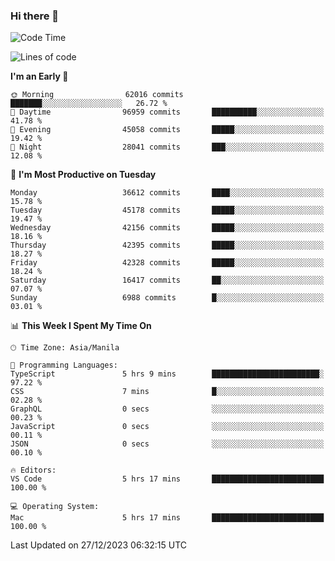### Hi there 👋

<!--START_SECTION:waka-->
![Code Time](http://img.shields.io/badge/Code%20Time-4%2C651%20hrs%2026%20mins-blue)

![Lines of code](https://img.shields.io/badge/From%20Hello%20World%20I%27ve%20Written-104.0%20million%20lines%20of%20code-blue)

**I'm an Early 🐤** 

```text
🌞 Morning                62016 commits       ███████░░░░░░░░░░░░░░░░░░   26.72 % 
🌆 Daytime                96959 commits       ██████████░░░░░░░░░░░░░░░   41.78 % 
🌃 Evening                45058 commits       █████░░░░░░░░░░░░░░░░░░░░   19.42 % 
🌙 Night                  28041 commits       ███░░░░░░░░░░░░░░░░░░░░░░   12.08 % 
```
📅 **I'm Most Productive on Tuesday** 

```text
Monday                   36612 commits       ████░░░░░░░░░░░░░░░░░░░░░   15.78 % 
Tuesday                  45178 commits       █████░░░░░░░░░░░░░░░░░░░░   19.47 % 
Wednesday                42156 commits       █████░░░░░░░░░░░░░░░░░░░░   18.16 % 
Thursday                 42395 commits       █████░░░░░░░░░░░░░░░░░░░░   18.27 % 
Friday                   42328 commits       █████░░░░░░░░░░░░░░░░░░░░   18.24 % 
Saturday                 16417 commits       ██░░░░░░░░░░░░░░░░░░░░░░░   07.07 % 
Sunday                   6988 commits        █░░░░░░░░░░░░░░░░░░░░░░░░   03.01 % 
```


📊 **This Week I Spent My Time On** 

```text
🕑︎ Time Zone: Asia/Manila

💬 Programming Languages: 
TypeScript               5 hrs 9 mins        ████████████████████████░   97.22 % 
CSS                      7 mins              █░░░░░░░░░░░░░░░░░░░░░░░░   02.28 % 
GraphQL                  0 secs              ░░░░░░░░░░░░░░░░░░░░░░░░░   00.23 % 
JavaScript               0 secs              ░░░░░░░░░░░░░░░░░░░░░░░░░   00.11 % 
JSON                     0 secs              ░░░░░░░░░░░░░░░░░░░░░░░░░   00.10 % 

🔥 Editors: 
VS Code                  5 hrs 17 mins       █████████████████████████   100.00 % 

💻 Operating System: 
Mac                      5 hrs 17 mins       █████████████████████████   100.00 % 
```


 Last Updated on 27/12/2023 06:32:15 UTC
<!--END_SECTION:waka-->


<!--
**rad182/rad182** is a ✨ _special_ ✨ repository because its `README.md` (this file) appears on your GitHub profile.

Here are some ideas to get you started:

- 🔭 I’m currently working on ...
- 🌱 I’m currently learning ...
- 👯 I’m looking to collaborate on ...
- 🤔 I’m looking for help with ...
- 💬 Ask me about ...
- 📫 How to reach me: ...
- 😄 Pronouns: ...
- ⚡ Fun fact: ...
-->
